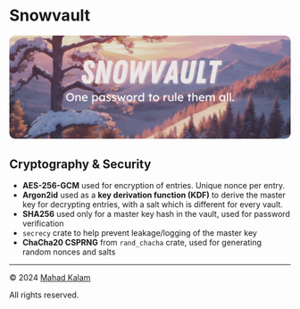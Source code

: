 # Snowvault

<img src="https://raw.githubusercontent.com/SkyfallWasTaken/snowvault/refs/heads/master/snowvault-hero.png" alt="Snowvault - One password to rule them all." style="border-radius: 9px;">

## Cryptography & Security

- **AES-256-GCM** used for encryption of entries. Unique nonce per entry.
- **Argon2id** used as a **key derivation function (KDF)** to derive the master key for decrypting entries, with a salt which is different for every vault.
- **SHA256** used only for a master key hash in the vault, used for password verification
- `secrecy` crate to help prevent leakage/logging of the master key
- **ChaCha20 CSPRNG** from `rand_chacha` crate, used for generating random nonces and salts

---

© 2024 [Mahad Kalam](https://skyfall.dev)

All rights reserved.
